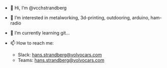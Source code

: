 - 👋 Hi, I’m @vcchstrandberg
- 👀 I’m interested in metalworking, 3d-printing, outdooring, arduino, ham-radio
- 🌱 I’m currently learning git...
- 📫 How to reach me:

  - Slack: hans.strandberg@volvocars.com 
  - Teams: hans.strandberg@volvocars.com






<!---
vcchstrandberg/vcchstrandberg is a ✨ special ✨ repository because its `README.md` (this file) appears on your GitHub profile.
You can click the Preview link to take a look at your changes.
--->
